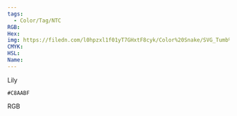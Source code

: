 ```yaml
---
tags:
  - Color/Tag/NTC
RGB:
Hex:
img: https://filedn.com/l0hpzxl1f01yT7GHxtF8cyk/Color%20Snake/SVG_Tumb%20Mass%20No%20Name/C8AABF.svg
CMYK:
HSL:
Name:
---
```

Lily
```palette
#C8AABF
```
RGB
